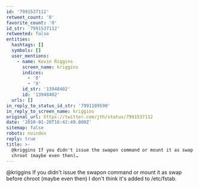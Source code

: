 ```yaml
---
id: '7991537112'
retweet_count: '0'
favorite_count: '0'
id_str: '7991537112'
retweeted: false
entities:
  hashtags: []
  symbols: []
  user_mentions:
    - name: Kevin Riggins
      screen_name: kriggins
      indices:
        - '0'
        - '9'
      id_str: '13948402'
      id: '13948402'
  urls: []
in_reply_to_status_id_str: '7991109590'
in_reply_to_screen_name: kriggins
original_url: https://twitter.com/jth/status/7991537112
date: '2010-01-20T16:42:49.000Z'
sitemap: false
robots: noindex
reply: true
title: >-
  @kriggins If you didn't issue the swapon command or mount it as swap before
  chroot (maybe even then)…
---
```


@kriggins If you didn't issue the swapon command or mount it as swap before chroot (maybe even then) I don't think it's added to /etc/fstab.